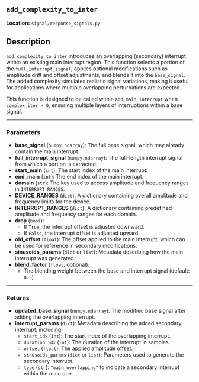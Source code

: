 ## `add_complexity_to_inter`

**Location:** `signal/response_signals.py`

## Description

`add_complexity_to_inter` introduces an overlapping (secondary) interrupt within an existing main interrupt region. This function selects a portion of the `full_interrupt_signal`, applies optional modifications such as amplitude drift and offset adjustments, and blends it into the `base_signal`. The added complexity simulates realistic signal variations, making it useful for applications where multiple overlapping perturbations are expected.

This function is designed to be called within `add_main_interrupt` when `complex_iter > 0`, ensuring multiple layers of interruptions within a base signal.

---

### Parameters

- **base_signal** (`numpy.ndarray`): The full base signal, which may already contain the main interrupt.  
- **full_interrupt_signal** (`numpy.ndarray`): The full-length interrupt signal from which a portion is extracted.  
- **start_main** (`int`): The start index of the main interrupt.  
- **end_main** (`int`): The end index of the main interrupt.  
- **domain** (`str`): The key used to access amplitude and frequency ranges in `INTERRUPT_RANGES`.  
- **DEVICE_RANGES** (`dict`): A dictionary containing overall amplitude and frequency limits for the device.  
- **INTERRUPT_RANGES** (`dict`): A dictionary containing predefined amplitude and frequency ranges for each domain.  
- **drop** (`bool`):  
  - If `True`, the interrupt offset is adjusted downward.  
  - If `False`, the interrupt offset is adjusted upward.  
- **old_offset** (`float`): The offset applied to the main interrupt, which can be used for reference in secondary modifications.  
- **sinusoids_params** (`dict` or `list`): Metadata describing how the main interrupt was generated.  
- **blend_factor** (`float`, optional):  
  - The blending weight between the base and interrupt signal (default: `0.5`).  

---

### Returns

- **updated_base_signal** (`numpy.ndarray`): The modified base signal after adding the overlapping interrupt.  
- **interrupt_params** (`dict`): Metadata describing the added secondary interrupt, including:
  - `start_idx` (`int`): The start index of the overlapping interrupt.
  - `duration_idx` (`int`): The duration of the interrupt in samples.
  - `offset` (`float`): The applied amplitude offset.
  - `sinusoids_params` (`dict` or `list`): Parameters used to generate the secondary interrupt.
  - `type` (`str`): `"main_overlapping"` to indicate a secondary interrupt within the main one.
